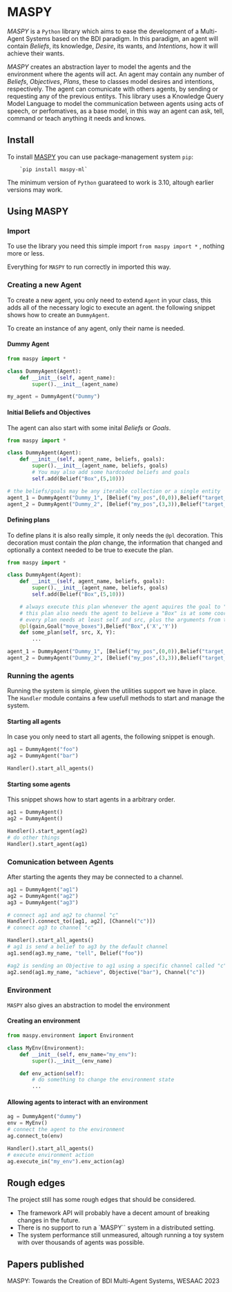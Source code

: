 # MASPY

*MASPY* is a `Python` library which aims to ease the development of a 
Multi-Agent Systems based on the BDI paradigm. In this paradigm, an agent
will contain *Beliefs*, its knowledge, *Desire*, its wants, and
*Intentions*, how it will achieve their wants. 

*MASPY* creates an abstraction layer to model the agents and the environment
where the agents will act. An agent may contain any number of *Beliefs*, 
*Objectives*, *Plans*, these to classes model desires and intentions, 
respectively. The agent can comunicate with others agents, by sending
or requesting any of the previous entitys. This library
uses a Knowledge Query Model Language to model the communication between agents
using acts of speech, or perfomatives, as a base model, in this way an agent can ask, tell,
command or teach anything it needs and knows.

## Install

To install [MASPY](https://pypi.org/project/maspy-ml/) you can use package-management system `pip`: 

        `pip install maspy-ml` 

The minimum version of `Python` guarateed to work is 3.10, altough earlier 
versions may work.

## Using MASPY

### Import

To use the library you need this simple import  ```from maspy import *``` , nothing more or less.

Everything for ``MASPY`` to run correctly in imported this way.

### Creating a new Agent

To create a new agent, you only need to extend `Agent` in your class,
this adds all of the necessary logic to execute an agent. the following
snippet shows how to create an `DummyAgent`. 

To create an instance of any agent, only their name is needed.

#### Dummy Agent

```python
from maspy import *

class DummyAgent(Agent):
    def __init__(self, agent_name):
        super().__init__(agent_name)

my_agent = DummyAgent("Dummy")
```

#### Initial Beliefs and Objectives
The agent can also start with some inital *Beliefs* or *Goals*.

```python
from maspy import *

class DummyAgent(Agent):
    def __init__(self, agent_name, beliefs, goals):
        super().__init__(agent_name, beliefs, goals)
        # You may also add some hardcoded beliefs and goals
        self.add(Belief("Box",(5,10)))

# the beliefs/goals may be any iterable collection or a single entity 
agent_1 = DummyAgent("Dummy_1", [Belief("my_pos",(0,0)),Belief("target_pos",(7,7))], Goal("move_boxes"))
agent_2 = DummyAgent("Dummy_2", [Belief("my_pos",(3,3)),Belief("target_pos",(3,3))], Goal("move_boxes"))

```
#### Defining plans
To define plans it is also really simple, it only needs the `@pl` decoration. 
This decoration must contain the *plan* change, the information that changed and optionally
a context needed to be true to execute the plan.

```python
from maspy import *

class DummyAgent(Agent):
    def __init__(self, agent_name, beliefs, goals):
        super().__init__(agent_name, beliefs, goals)
        self.add(Belief("Box",(5,10)))

    # always execute this plan whenever the agent aquires the goal to "move_boxes".
    # this plan also needs the agent to believe a "Box" is at some coordinate (X,Y)
    # every plan needs at least self and src, plus the arguments from the chosen context
    @pl(gain,Goal("move_boxes"),Belief("Box",('X','Y'))
    def some_plan(self, src, X, Y):
        ...

agent_1 = DummyAgent("Dummy_1", [Belief("my_pos",(0,0)),Belief("target_pos",(7,7))], Goal("move_boxes"))
agent_2 = DummyAgent("Dummy_2", [Belief("my_pos",(3,3)),Belief("target_pos",(3,3))], Goal("move_boxes"))
```

### Running the agents
Running the system is simple, given the utilities support we have in place.
The `Handler` module contains a few usefull methods to start and manage the 
system.

#### Starting all agents
In case you only need to start all agents, the following snippet is enough.
```python
ag1 = DummyAgent("foo")
ag2 = DummyAgent("bar")

Handler().start_all_agents()
```

#### Starting some agents
This snippet shows how to start agents in a arbitrary order.

```python
ag1 = DummyAgent()
ag2 = DummyAgent()

Handler().start_agent(ag2)
# do other things
Handler().start_agent(ag1)
```
### Comunication between Agents
After starting the agents they may be connected to a channel.

```python
ag1 = DummyAgent("ag1")
ag2 = DummyAgent("ag2")
ag3 = DummyAgent("ag3")

# connect ag1 and ag2 to channel "c"
Handler().connect_to([ag1, ag2], [Channel("c")])
# connect ag3 to channel "c"

Handler().start_all_agents()
# ag1 is send a belief to ag3 by the default channel
ag1.send(ag3.my_name, "tell", Belief("foo"))

#ag2 is sending an Objective to ag1 using a specific channel called "c"
ag2.send(ag1.my_name, "achieve", Objective("bar"), Channel("c"))
```
### Environment
`MASPY` also gives an abstraction to model the environment

#### Creating an environment

```python 
from maspy.environment import Environment

class MyEnv(Environment):
    def __init__(self, env_name="my_env"):
        super().__init__(env_name)

    def env_action(self):
        # do something to change the environment state
        ...
```
#### Allowing agents to interact with an environment
```python
ag = DummyAgent("dummy")
env = MyEnv()
# connect the agent to the environment
ag.connect_to(env)

Handler().start_all_agents()
# execute environment action
ag.execute_in("my_env").env_action(ag)
```

## Rough edges
The project still has some rough edges that should be considered. 

- The framework API will probably have a decent amount of breaking changes
in the future.
- There is no support to run a `MASPY`` system in a distributed setting.
- The system performance still unmeasured, altough running a toy system 
with over thousands of agents was possible.


## Papers published

MASPY: Towards the Creation of BDI Multi-Agent Systems, WESAAC 2023


